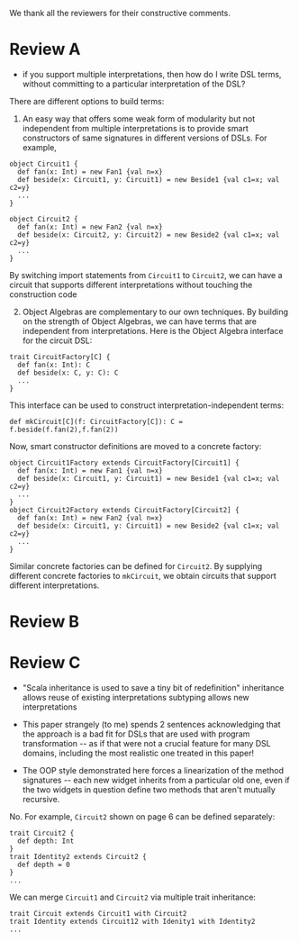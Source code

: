We thank all the reviewers for their constructive comments.

Review A
===

- if you support multiple interpretations, then how do I write DSL terms, without committing to a particular interpretation of the DSL?

There are different options to build terms:

1) An easy way that offers some weak form of modularity but not independent from multiple interpretations is to provide smart constructors of same signatures in different versions of DSLs. For example,

```
object Circuit1 {
  def fan(x: Int) = new Fan1 {val n=x}
  def beside(x: Circuit1, y: Circuit1) = new Beside1 {val c1=x; val c2=y}
  ...
}

object Circuit2 {
  def fan(x: Int) = new Fan2 {val n=x}
  def beside(x: Circuit2, y: Circuit2) = new Beside2 {val c1=x; val c2=y}
  ...
}
```
By switching import statements from `Circuit1` to `Circuit2`, we can have a circuit that supports different interpretations without touching the construction code


2) Object Algebras are complementary to our own techniques.
By building on the strength of Object Algebras, we can have terms that are independent from interpretations.
Here is the Object Algebra interface for the circuit DSL:

```
trait CircuitFactory[C] {
  def fan(x: Int): C
  def beside(x: C, y: C): C
  ...
}
```

This interface can be used to construct interpretation-independent terms:

```
def mkCircuit[C](f: CircuitFactory[C]): C = f.beside(f.fan(2),f.fan(2))
```

Now, smart constructor definitions are moved to a concrete factory:

```
object Circuit1Factory extends CircuitFactory[Circuit1] {
  def fan(x: Int) = new Fan1 {val n=x}
  def beside(x: Circuit1, y: Circuit1) = new Beside1 {val c1=x; val c2=y}
  ...
}
object Circuit2Factory extends CircuitFactory[Circuit2] {
  def fan(x: Int) = new Fan2 {val n=x}
  def beside(x: Circuit1, y: Circuit1) = new Beside2 {val c1=x; val c2=y}
  ...
}
```

Similar concrete factories can be defined for `Circuit2`.
By supplying different concrete factories to `mkCircuit`, we obtain circuits that support different  interpretations.

Review B
===


Review C
===


- "Scala inheritance is used to save a tiny bit of redefinition"
inheritance allows reuse of existing interpretations
subtyping allows new interpretations

- This paper strangely (to me) spends 2 sentences acknowledging that the approach is a bad fit for DSLs that are used with program transformation -- as if that were not a crucial feature for many DSL domains, including the most realistic one treated in this paper!


- The OOP style demonstrated here forces a linearization of the method signatures -- each new widget inherits from a particular old one, even if the two widgets in question define two methods that aren't mutually recursive.

No. For example, `Circuit2` shown on page 6 can be defined separately:

```
trait Circuit2 {
  def depth: Int
}
trait Identity2 extends Circuit2 {
  def depth = 0
}
...
```

We can merge `Circuit1` and `Circuit2` via multiple trait inheritance:

```
trait Circuit extends Circuit1 with Circuit2
trait Identity extends Circuit12 with Idenity1 with Identity2
...
```
